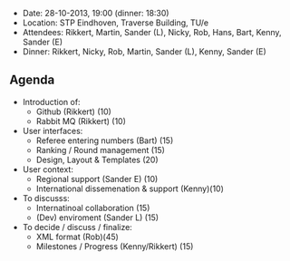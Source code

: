 * Date: 28-10-2013, 19:00 (dinner: 18:30)
* Location: STP Eindhoven, Traverse Building, TU/e
* Attendees: Rikkert, Martin, Sander (L), Nicky, Rob, Hans, Bart, Kenny, Sander (E)
* Dinner: Rikkert, Nicky, Rob, Martin, Sander (L), Kenny, Sander (E)

## Agenda
* Introduction of:
  * Github (Rikkert) (10)
  * Rabbit MQ (Rikkert) (10)
* User interfaces:
  * Referee entering numbers (Bart) (15)
  * Ranking / Round management (15)
  * Design, Layout & Templates (20)
* User context:
  * Regional support (Sander E) (10)
  * International dissemenation & support (Kenny)(10)
* To discusss:
  * Internatinoal collaboration (15)
  * (Dev) enviroment (Sander L) (15)
* To decide / discuss / finalize: 
  * XML format (Rob)(45)
  * Milestones / Progress (Kenny/Rikkert) (15)

